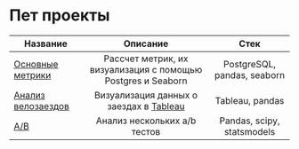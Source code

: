 # Пет проекты

Название|Описание | Стек
-----------|:-------:|:--------: 
[Основные метрики](https://github.com/davyandr/pet-projects/tree/main/metrics)| Рассчет метрик, их визуализация с помощью Postgres и Seaborn| PostgreSQL, pandas, seaborn
[Анализ велозаездов](https://github.com/davyandr/pet-projects/tree/main/strava)| Визуализация данных о заездах в [Tableau](https://public.tableau.com/app/profile/andrey.davydov/viz/Strava_16774321643960/Stravadashboard) | Tableau, pandas
[A/B](https://github.com/davyandr/pet-projects/tree/main/ab)| Анализ нескольких a/b тестов| Pandas, scipy, statsmodels
